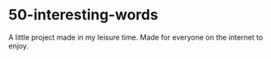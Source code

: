 # 50-interesting-words
A little project made in my leisure time. Made for everyone on the internet to enjoy.
